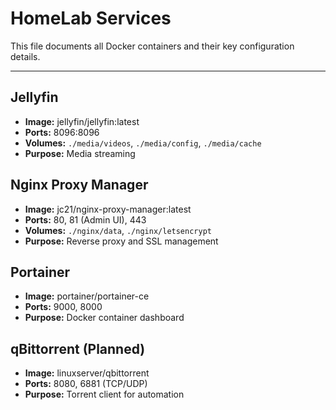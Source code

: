 # HomeLab Services

This file documents all Docker containers and their key configuration details.

---

## Jellyfin
- **Image:** jellyfin/jellyfin:latest
- **Ports:** 8096:8096
- **Volumes:** `./media/videos`, `./media/config`, `./media/cache`
- **Purpose:** Media streaming

## Nginx Proxy Manager
- **Image:** jc21/nginx-proxy-manager:latest
- **Ports:** 80, 81 (Admin UI), 443
- **Volumes:** `./nginx/data`, `./nginx/letsencrypt`
- **Purpose:** Reverse proxy and SSL management

## Portainer
- **Image:** portainer/portainer-ce
- **Ports:** 9000, 8000
- **Purpose:** Docker container dashboard

## qBittorrent (Planned)
- **Image:** linuxserver/qbittorrent
- **Ports:** 8080, 6881 (TCP/UDP)
- **Purpose:** Torrent client for automation
